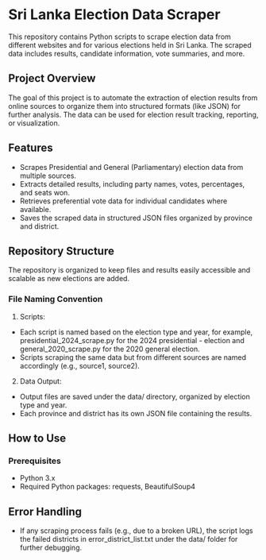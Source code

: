 # Sri Lanka Election Data Scraper

This repository contains Python scripts to scrape election data from different websites and for various elections held in Sri Lanka. The scraped data includes results, candidate information, vote summaries, and more.

## Project Overview

The goal of this project is to automate the extraction of election results from online sources to organize them into structured formats (like JSON) for further analysis. The data can be used for election result tracking, reporting, or visualization.

## Features

- Scrapes Presidential and General (Parliamentary) election data from multiple sources.
- Extracts detailed results, including party names, votes, percentages, and seats won.
- Retrieves preferential vote data for individual candidates where available.
- Saves the scraped data in structured JSON files organized by province and district.

## Repository Structure
The repository is organized to keep files and results easily accessible and scalable as new elections are added.
               

### File Naming Convention

1. Scripts:

 - Each script is named based on the election type and year, for example, presidential_2024_scrape.py for the 2024 presidential -  election and general_2020_scrape.py for the 2020 general election.
 - Scripts scraping the same data but from different sources are named accordingly (e.g., source1, source2).

2. Data Output:

 - Output files are saved under the data/ directory, organized by election type and year.
 - Each province and district has its own JSON file containing the results.


## How to Use

### Prerequisites

- Python 3.x
- Required Python packages: requests, BeautifulSoup4

## Error Handling

- If any scraping process fails (e.g., due to a broken URL), the script logs the failed districts in error_district_list.txt under the data/ folder for further debugging.

